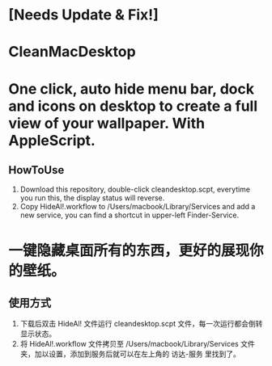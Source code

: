 # [Needs Update & Fix!]

# CleanMacDesktop
# One click, auto hide menu bar, dock and icons on desktop to create a full view of your wallpaper. With AppleScript.
## HowToUse
1. Download this repository, double-click cleandesktop.scpt, everytime you run this, the display status will reverse.
2. Copy HideAl!.workflow to /Users/macbook/Library/Services and add a new service, you can find a shortcut in upper-left Finder-Service.


# 一键隐藏桌面所有的东西，更好的展现你的壁纸。
## 使用方式
1. 下载后双击 HideAl! 文件运行 cleandesktop.scpt 文件，每一次运行都会倒转显示状态。
2. 将 HideAl!.workflow 文件拷贝至 /Users/macbook/Library/Services 文件夹，加以设置，添加到服务后就可以在左上角的 访达-服务 里找到了。
